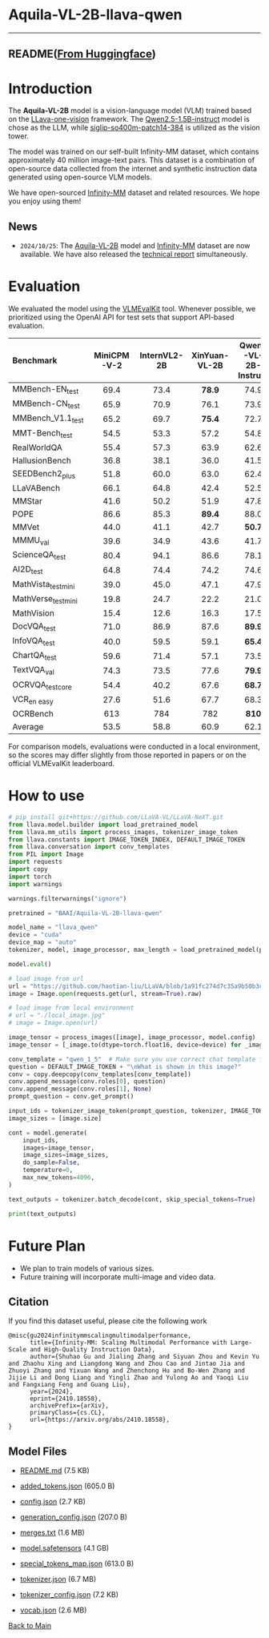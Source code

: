 
# Aquila-VL-2B-llava-qwen
---


## README([From Huggingface](https://huggingface.co/BAAI/Aquila-VL-2B-llava-qwen))




# Introduction

The **Aquila-VL-2B** model is a vision-language model (VLM) trained based on the [LLava-one-vision](https://llava-vl.github.io/blog/2024-08-05-llava-onevision/) framework. The [Qwen2.5-1.5B-instruct](https://huggingface.co/Qwen/Qwen2.5-1.5B-Instruct) model is chose as the LLM, while [siglip-so400m-patch14-384](https://huggingface.co/google/siglip-so400m-patch14-384) is utilized as the vision tower.

The model was trained on our self-built Infinity-MM dataset, which contains approximately 40 million image-text pairs. This dataset is a combination of open-source data collected from the internet and synthetic instruction data generated using open-source VLM models.


We have open-sourced [Infinity-MM](https://huggingface.co/datasets/BAAI/Infinity-MM) dataset and related resources. We hope you enjoy using them!

## News 
- `2024/10/25`:  The [Aquila-VL-2B](https://huggingface.co/BAAI/Aquila-VL-2B-llava-qwen) model and [Infinity-MM](https://huggingface.co/datasets/BAAI/Infinity-MM) dataset are now available.  We have also released the [technical report](https://arxiv.org/abs/2410.18558) simultaneously.

# Evaluation

We evaluated the model using the [VLMEvalKit](https://github.com/open-compass/VLMEvalKit) tool. Whenever possible, we prioritized using the OpenAI API for test sets that support API-based evaluation.

| Benchmark                    | MiniCPM-V-2 | InternVL2-2B | XinYuan-VL-2B | Qwen2-VL-2B-Instruct | Aquila-VL-2B |
| :--------------------------- | :---------: | :----------: | :-----------: | :------------------: | :----------: |
| MMBench-EN<sub>test</sub>    |    69.4     |     73.4     |   **78.9**    |         74.9         |     78.8     |
| MMBench-CN<sub>test</sub>    |    65.9     |     70.9     |     76.1      |         73.9         |   **76.4**   |
| MMBench_V1.1<sub>test</sub>  |    65.2     |     69.7     |   **75.4**    |         72.7         |     75.2     |
| MMT-Bench<sub>test</sub>     |    54.5     |     53.3     |     57.2      |         54.8         |   **58.2**   |
| RealWorldQA                  |    55.4     |     57.3     |     63.9      |         62.6         |   **63.9**   |
| HallusionBench               |    36.8     |     38.1     |     36.0      |         41.5         |   **43.0**   |
| SEEDBench2<sub>plus</sub>    |    51.8     |     60.0     |     63.0      |         62.4         |   **63.0**   |
| LLaVABench                   |    66.1     |     64.8     |     42.4      |         52.5         |   **68.4**   |
| MMStar                       |    41.6     |     50.2     |     51.9      |         47.8         |   **54.9**   |
| POPE                         |    86.6     |     85.3     |   **89.4**    |         88.0         |     83.6     |
| MMVet                        |    44.0     |     41.1     |     42.7      |       **50.7**       |     44.3     |
| MMMU<sub>val</sub>           |    39.6     |     34.9     |     43.6      |         41.7         |   **47.4**   |
| ScienceQA<sub>test</sub>     |    80.4     |     94.1     |     86.6      |         78.1         |   **95.2**   |
| AI2D<sub>test</sub>          |    64.8     |     74.4     |     74.2      |         74.6         |   **75.0**   |
| MathVista<sub>testmini</sub> |    39.0     |     45.0     |     47.1      |         47.9         |   **59.0**   |
| MathVerse<sub>testmini</sub> |    19.8     |     24.7     |     22.2      |         21.0         |   **26.2**   |
| MathVision                   |    15.4     |     12.6     |     16.3      |         17.5         |   **18.4**   |
| DocVQA<sub>test</sub>        |    71.0     |     86.9     |     87.6      |       **89.9**       |     85.0     |
| InfoVQA<sub>test</sub>       |    40.0     |     59.5     |     59.1      |       **65.4**       |     58.3     |
| ChartQA<sub>test</sub>       |    59.6     |     71.4     |     57.1      |         73.5         |   **76.5**   |
| TextVQA<sub>val</sub>        |    74.3     |     73.5     |     77.6      |       **79.9**       |     76.4     |
| OCRVQA<sub>testcore</sub>    |    54.4     |     40.2     |     67.6      |       **68.7**       |     64.0     |
| VCR<sub>en easy</sub>        |    27.6     |     51.6     |     67.7      |         68.3         |   **70.0**   |
| OCRBench                     |     613     |     784      |      782      |       **810**        |     772      |
| Average                      |    53.5     |     58.8     |     60.9      |         62.1         |   **64.1**   |



For comparison models, evaluations were conducted in a local environment, so the scores may differ slightly from those reported in papers or on the official VLMEvalKit leaderboard.

# How to use

```python
# pip install git+https://github.com/LLaVA-VL/LLaVA-NeXT.git
from llava.model.builder import load_pretrained_model
from llava.mm_utils import process_images, tokenizer_image_token
from llava.constants import IMAGE_TOKEN_INDEX, DEFAULT_IMAGE_TOKEN
from llava.conversation import conv_templates
from PIL import Image
import requests
import copy
import torch
import warnings

warnings.filterwarnings("ignore")

pretrained = "BAAI/Aquila-VL-2B-llava-qwen"

model_name = "llava_qwen"
device = "cuda"
device_map = "auto"
tokenizer, model, image_processor, max_length = load_pretrained_model(pretrained, None, model_name, device_map=device_map)  # Add any other thing you want to pass in llava_model_args

model.eval()

# load image from url
url = "https://github.com/haotian-liu/LLaVA/blob/1a91fc274d7c35a9b50b3cb29c4247ae5837ce39/images/llava_v1_5_radar.jpg?raw=true"
image = Image.open(requests.get(url, stream=True).raw)

# load image from local environment
# url = "./local_image.jpg"
# image = Image.open(url)

image_tensor = process_images([image], image_processor, model.config)
image_tensor = [_image.to(dtype=torch.float16, device=device) for _image in image_tensor]

conv_template = "qwen_1_5"  # Make sure you use correct chat template for different models
question = DEFAULT_IMAGE_TOKEN + "\nWhat is shown in this image?"
conv = copy.deepcopy(conv_templates[conv_template])
conv.append_message(conv.roles[0], question)
conv.append_message(conv.roles[1], None)
prompt_question = conv.get_prompt()

input_ids = tokenizer_image_token(prompt_question, tokenizer, IMAGE_TOKEN_INDEX, return_tensors="pt").unsqueeze(0)
image_sizes = [image.size]

cont = model.generate(
    input_ids,
    images=image_tensor,
    image_sizes=image_sizes,
    do_sample=False,
    temperature=0,
    max_new_tokens=4096,
)

text_outputs = tokenizer.batch_decode(cont, skip_special_tokens=True)

print(text_outputs)
```



# Future Plan

* We plan to train models of various sizes.
* Future training will incorporate multi-image and video data.


## **Citation**
If you find this dataset useful, please cite the following work
```
@misc{gu2024infinitymmscalingmultimodalperformance,
      title={Infinity-MM: Scaling Multimodal Performance with Large-Scale and High-Quality Instruction Data}, 
      author={Shuhao Gu and Jialing Zhang and Siyuan Zhou and Kevin Yu and Zhaohu Xing and Liangdong Wang and Zhou Cao and Jintao Jia and Zhuoyi Zhang and Yixuan Wang and Zhenchong Hu and Bo-Wen Zhang and Jijie Li and Dong Liang and Yingli Zhao and Yulong Ao and Yaoqi Liu and Fangxiang Feng and Guang Liu},
      year={2024},
      eprint={2410.18558},
      archivePrefix={arXiv},
      primaryClass={cs.CL},
      url={https://arxiv.org/abs/2410.18558}, 
}
```




## Model Files

- [README.md](https://paddlenlp.bj.bcebos.com/models/community/BAAI/Aquila-VL-2B-llava-qwen/README.md) (7.5 KB)

- [added_tokens.json](https://paddlenlp.bj.bcebos.com/models/community/BAAI/Aquila-VL-2B-llava-qwen/added_tokens.json) (605.0 B)

- [config.json](https://paddlenlp.bj.bcebos.com/models/community/BAAI/Aquila-VL-2B-llava-qwen/config.json) (2.7 KB)

- [generation_config.json](https://paddlenlp.bj.bcebos.com/models/community/BAAI/Aquila-VL-2B-llava-qwen/generation_config.json) (207.0 B)

- [merges.txt](https://paddlenlp.bj.bcebos.com/models/community/BAAI/Aquila-VL-2B-llava-qwen/merges.txt) (1.6 MB)

- [model.safetensors](https://paddlenlp.bj.bcebos.com/models/community/BAAI/Aquila-VL-2B-llava-qwen/model.safetensors) (4.1 GB)

- [special_tokens_map.json](https://paddlenlp.bj.bcebos.com/models/community/BAAI/Aquila-VL-2B-llava-qwen/special_tokens_map.json) (613.0 B)

- [tokenizer.json](https://paddlenlp.bj.bcebos.com/models/community/BAAI/Aquila-VL-2B-llava-qwen/tokenizer.json) (6.7 MB)

- [tokenizer_config.json](https://paddlenlp.bj.bcebos.com/models/community/BAAI/Aquila-VL-2B-llava-qwen/tokenizer_config.json) (7.2 KB)

- [vocab.json](https://paddlenlp.bj.bcebos.com/models/community/BAAI/Aquila-VL-2B-llava-qwen/vocab.json) (2.6 MB)


[Back to Main](../../)